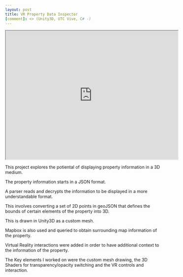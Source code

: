 ```yaml
---
layout: post
title: VR Property Data Inspector
[comment]: <> (Unity3D, UTC Vive, C# -)
---
```


[comment]: <> (VR Property Demo)
<iframe width="560" height="420" src="http://www.youtube.com/embed/watch?v=dHYoUD4EKs4"></iframe>

This project explores the potiental of displaying property information in a 3D medium.
 
The property information starts in a JSON format.

A parser reads and decrypts the information to be displayed in a more understandable format.

This involves converting a set of 2D points in geoJSON that defines the bounds of certain elements of the property into 3D.

This is drawn in Unity3D as a custom mesh.

Mapbox is also used and queried to obtain surrounding map information of the property.

Virtual Reality interactions were added in order to have additional context to the information of the property.

The Key elements I worked on were the custom mesh drawing, the 3D Shaders for transparency/opacity switching and the VR controls and interaction.



